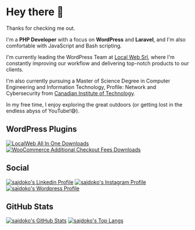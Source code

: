 # Hey there 👋

Thanks for checking me out.

I'm a **PHP Developer** with a focus on **WordPress** and **Laravel**, and I'm also comfortable with JavaScript and Bash scripting.

I'm currently leading the WordPress Team at [Local Web Srl](https://www.localweb.it), where I'm constantly improving our workflow and delivering top-notch products to our clients.

I'm also currently pursuing a Master of Science Degree in Computer Engineering and Information Technology, Profile: Network and Cybersecurity from [Canadian Institute of Technology](https://cit.edu.al/).

In my free time, I enjoy exploring the great outdoors (or getting lost in the endless abyss of YouTube!😅).

## WordPress Plugins

[![LocalWeb All In One Downloads](https://img.shields.io/wordpress/plugin/dm/lw-all-in-one?color=0073aa&label=LocalWeb%20All%20In%20One)](https://wordpress.org/plugins/lw-all-in-one/)
[![WooCommerce Additional Checkout Fees Downloads](https://img.shields.io/wordpress/plugin/dm/woo-additional-checkout-fees?color=0073aa&label=WooCommerce%20Additional%20Checkout%20Fees)](https://wordpress.org/plugins/woo-additional-checkout-fees/)

## Social

[![sajdoko's Linkedin Profile](https://img.shields.io/badge/-sajdoko-0072b1?style=social&logo=linkedin)](https://linkedin.com/in/sajdoko)
[![sajdoko's Instagram Profile](https://img.shields.io/badge/-sajdoko-8a3ab9?style=social&logo=instagram)](https://instagram.com/sajdoko)
[![sajdoko's Wordpress Profile](https://img.shields.io/badge/-sajdoko-0073aa?style=social&logo=wordpress)](https://profiles.wordpress.org/sajdoko)

## GitHub Stats

[![sajdoko's GitHub Stats](https://github-readme-stats.vercel.app/api?username=sajdoko&show_icons=true&theme=nord&hide_border=true&include_all_commits=true&count_private=true&card_width=150)](https://github.com/sajdoko)
[![sajdoko's Top Langs](https://github-readme-stats.vercel.app/api/top-langs/?username=sajdoko&layout=compact&langs_count=8&theme=nord&hide_border=true&card_width=150)](https://github.com/sajdoko)
